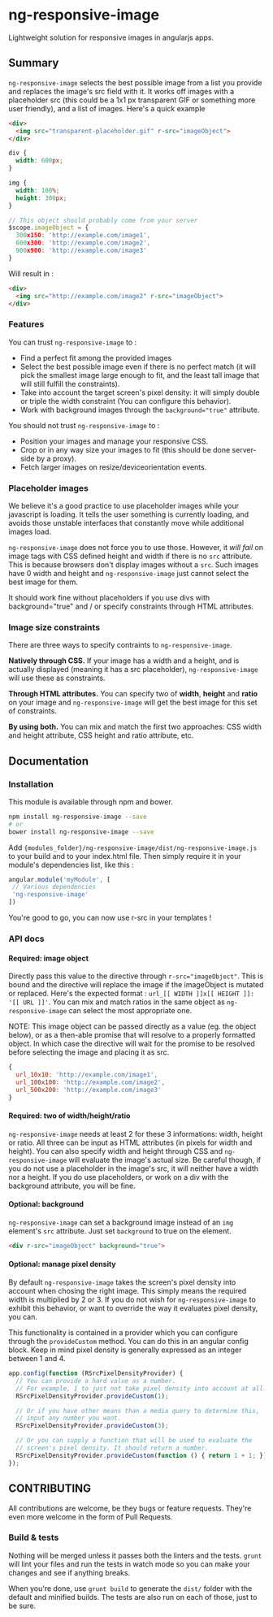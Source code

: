 # ng-responsive-image

Lightweight solution for responsive images in angularjs apps.

## Summary

`ng-responsive-image` selects the best possible image from a list you provide and replaces the image's src field with it. It works off images with a placeholder src (this could be a 1x1 px transparent GIF or something more user friendly), and a list of images. Here's a quick example

```html
<div>
  <img src="transparent-placeholder.gif" r-src="imageObject">
</div>
```

```css
div {
  width: 600px;
}

img {
  width: 100%;
  height: 300px;
}
```

```javascript
// This object should probably come from your server
$scope.imageObject = {
  300x150: 'http://example.com/image1',
  600x300: 'http://example.com/image2',
  900x900: 'http://example.com/image3'
}
```

Will result in :

```html
<div>
  <img src="http://example.com/image2" r-src="imageObject">
</div>
```

### Features

You can trust `ng-responsive-image` to :

- Find a perfect fit among the provided images
- Select the best possible image even if there is no perfect match (it will pick the smallest image large enough to fit, and the least tall image that will still fulfill the constraints).
- Take into account the target screen's pixel density: it will simply double or triple the width constraint (You can configure this behavior).
- Work with background images through the `background="true"` attribute.

You should not trust `ng-responsive-image` to :

- Position your images and manage your responsive CSS.
- Crop or in any way size your images to fit (this should be done server-side by a proxy).
- Fetch larger images on resize/deviceorientation events.

### Placeholder images

We believe it's a good practice to use placeholder images while your javascript is loading. It tells the user something is currently loading, and avoids those unstable interfaces that constantly move while additional images load.

`ng-responsive-image` does not force you to use those. However, it _will fail_ on image tags with CSS defined height and width if there is no `src` attribute. This is because browsers don't display images without a `src`. Such images have 0 width and height and `ng-responsive-image` just cannot select the best image for them.

It should work fine without placeholders if you use divs with background="true" and / or specify constraints through HTML attributes.

### Image size constraints

There are three ways to specify contraints to `ng-responsive-image`.

__Natively through CSS.__ If your image has a width and a height, and is actually displayed (meaning it has a src placeholder), `ng-responsive-image` will use these as constraints.

__Through HTML attributes.__ You can specify two of __width__, __height__ and __ratio__ on your image and `ng-responsive-image` will get the best image for this set of constraints.

__By using both.__ You can mix and match the first two approaches: CSS width and height attribute, CSS height and ratio attribute, etc.

## Documentation

### Installation

This module is available through npm and bower.

```bash
npm install ng-responsive-image --save
# or
bower install ng-responsive-image --save
```

Add `{modules_folder}/ng-responsive-image/dist/ng-responsive-image.js` to your build and to your index.html file. Then simply require it in your module's dependencies list, like this :

```javascript
angular.module('myModule', [
 // Various dependencies
 'ng-responsive-image'
])
```

You're good to go, you can now use r-src in your templates !

### API docs

#### Required: image object

Directly pass this value to the directive through `r-src="imageObject"`. This is bound and the directive will replace the image if the imageObject is mutated or replaced. Here's the expected format : `url_[[ WIDTH ]]x[[ HEIGHT ]]: '[[ URL ]]'`. You can mix and match ratios in the same object as `ng-responsive-image` can select the most appropriate one.

NOTE: This image object can be passed directly as a value (eg. the object below), or as a then-able promise that will resolve to a properly formatted object. In which case the directive will wait for the promise to be resolved before selecting the image and placing it as src.

```javascript
{
  url_10x10: 'http://example.com/image1',
  url_100x100: 'http://example.com/image2',
  url_500x200: 'http://example.com/image3'
}
```

#### Required: two of width/height/ratio

`ng-responsive-image` needs at least 2 for these 3 informations: width, height or ratio. All three can be input as HTML attributes (in pixels for width and height). You can also specify width and height through CSS and `ng-responsive-image` will evaluate the image's actual size. Be careful though, if you do not use a placeholder in the image's src, it will neither have a width nor a height. If you do use placeholders, or work on a div with the background attribute, you will be fine.

#### Optional: background

`ng-responsive-image` can set a background image instead of an `img` element's `src` attribute. Just set `background` to true on the element.

```html
<div r-src="imageObject" background="true">
```

#### Optional: manage pixel density

By default `ng-responsive-image` takes the screen's pixel density into account when chosing the right image. This simply means the required width is multiplied by 2 or 3. If you do not wish for `ng-responsive-image` to exhibit this behavior, or want to override the way it evaluates pixel density, you can.

This functionality is contained in a provider which you can configure through the `provideCustom` method. You can do this in an angular config block. Keep in mind pixel density is generally expressed as an integer between 1 and 4.

```javascript
app.config(function (RSrcPixelDensityProvider) {
  // You can provide a hard value as a number.
  // For example, 1 to just not take pixel density into account at all.
  RSrcPixelDensityProvider.provideCustom(1);

  // Or if you have other means than a media query to determine this,
  // input any number you want.
  RSrcPixelDensityProvider.provideCustom(3);

  // Or you can supply a function that will be used to evaluate the
  // screen's pixel density. It should return a number.
  RSrcPixelDensityProvider.provideCustom(function () { return 1 + 1; });
});
```

## CONTRIBUTING

All contributions are welcome, be they bugs or feature requests. They're even more welcome in the form of Pull Requests.

### Build & tests

Nothing will be merged unless it passes both the linters and the tests. `grunt` will lint your files and run the tests in watch mode so you can make your changes and see if anything breaks.

When you're done, use `grunt build` to generate the `dist/` folder with the default and minified builds. The tests are also run on each of those, just to be sure.